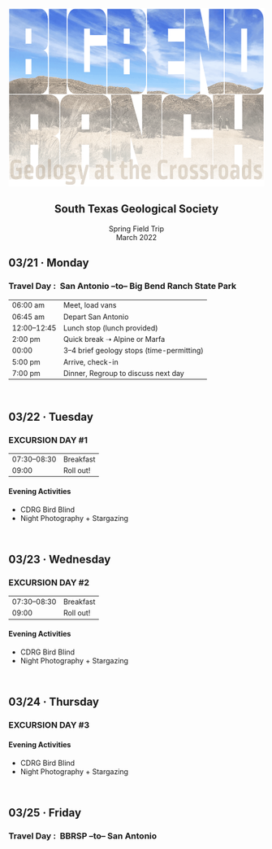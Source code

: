 <p align="center">
  <img alt="header image" src="https://github.com/flsci/budg-smug/blob/master/bbrsp-header-1.png" height="350" />
  <h2 align="center">South Texas Geological Society</h2>
  <p align="center">Spring Field Trip <br> March 2022</p>
</p>

## 03/21 &#x00B7; Monday

### Travel Day :&#x00A0; San Antonio –to– Big Bend Ranch State Park

<table>
  <tr>
    <td>06:00 am</td><!--06:30-->
    <td>Meet, load vans</td>
  </tr>
  <tr>
    <td>06:45 am</td><!--07:00-->
    <td>Depart San Antonio</td>
  </tr>
  <tr>
    <td>12:00–12:45</td><!--BaoBao-->
    <td>Lunch stop (lunch provided)</td>
  </tr>
  <tr>
    <td>2:00 pm</td>
    <td>Quick break &#x279D; Alpine or Marfa</td><!--Pick up dinner order from local vendor??-->
  </tr>
    <tr>
    <td>00:00</td>
    <td>3–4 brief geology stops (time-permitting)</td>
  </tr>
  <tr>
    <td>5:00 pm</td>
    <td>Arrive, check-in</td>
  </tr>
  <tr>
    <td>7:00 pm</td>
    <td>Dinner, Regroup to discuss next day</td>
  </tr>
</table>


<br>

## 03/22 &#x00B7; Tuesday

### EXCURSION DAY #1

<table>
  <tr>
    <td>07:30–08:30</td>
    <td>Breakfast</td>
  </tr>
  <tr>
    <td>09:00</td>
    <td>Roll out!</td>
  </tr>
</table>

#### Evening Activities

- CDRG Bird Blind
- Night Photography + Stargazing


<br>

## 03/23 &#x00B7; Wednesday

### EXCURSION DAY #2

<table>
  <tr>
    <td>07:30–08:30</td>
    <td>Breakfast</td>
  </tr>
  <tr>
    <td>09:00</td>
    <td>Roll out!</td>
  </tr>
</table>

#### Evening Activities

- CDRG Bird Blind
- Night Photography + Stargazing


<br>

## 03/24 &#x00B7; Thursday

### EXCURSION DAY #3

#### Evening Activities

- CDRG Bird Blind
- Night Photography + Stargazing

<br>

## 03/25 &#x00B7; Friday

### Travel Day :&#x00A0; BBRSP –to– San Antonio
